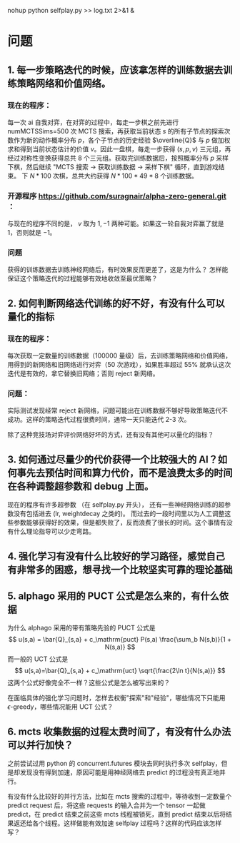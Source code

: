 nohup python selfplay.py >> log.txt 2>&1 &

# 问题

## 1. 每一步策略迭代的时候，应该拿怎样的训练数据去训练策略网络和价值网络。

### 现在的程序：

每一次 ai 自我对弈，在对弈的过程中，每走一步棋之前先进行 numMCTSSims=500 次 MCTS 搜索，再获取当前状态 $s$ 的所有子节点的探索次数作为新的动作概率分布 $p$，各个子节点的历史经验 $\overline{Q}$ 与 $p$ 做加权求和得到当前状态估计的价值 $v$。因此一盘棋，每走一步获得 $(s, p, v)$ 三元组，再经过对称性变换获得总共 8 个三元组。获取完训练数据后，按照概率分布 $p$ 采样下棋，然后继续 "MCTS 搜索 -> 获取训练数据 -> 采样下棋" 循环，直到游戏结束。
下 $N*100$ 次棋，总共大约获得 $N*100*49*8$ 个训练数据。

### 开源程序 https://github.com/suragnair/alpha-zero-general.git ：
与现在的程序不同的是， $v$ 取为 $1,-1$ 两种可能。如果这一轮自我对弈赢了就是 $1$，否则就是 $-1$。

### 问题
获得的训练数据去训练神经网络后，有时效果反而更差了，这是为什么？ 怎样能保证这个策略迭代的过程能够有效地收敛至最优策略？

## 2. 如何判断网络迭代训练的好不好，有没有什么可以量化的指标

### 现在的程序：
每次获取一定数量的训练数据（100000 量级）后，去训练策略网络和价值网络，用得到的新网络和旧网络进行对弈（50 次游戏），如果胜率超过 55% 就承认这次迭代是有效的，拿它替换旧网络；否则 reject 新网络。

### 问题：
实际测试发现经常 reject 新网络，问题可能出在训练数据不够好导致策略迭代不成功。这样的策略迭代过程很费时间，通常一天只能迭代 2-3 次。

除了这种竞技场对弈评价网络好坏的方式，还有没有其他可以量化的指标？

## 3. 如何通过尽量少的代价获得一个比较强大的 AI？如何事先去预估时间和算力代价，而不是浪费太多的时间在各种调整超参数和 debug 上面。

现在的程序有许多超参数 （在 selfplay.py 开头），
还有一些神经网络训练的超参数没有包括进去 (lr, weightdecay 之类的)。
而过去的一段时间里以为人工调整这些参数能够获得好的效果，但是都失败了，反而浪费了很长的时间。这个事情有没有什么理论指导可以少走弯路。

## 4. 强化学习有没有什么比较好的学习路径，感觉自己有非常多的困惑，想寻找一个比较坚实可靠的理论基础

## 5. alphago 采用的 PUCT 公式是怎么来的，有什么依据
为什么 alphago 采用的带有策略先验的 PUCT 公式是
$$
u(s,a) = \bar{Q}_{s,a} + c_\mathrm{puct} P(s,a) \frac{\sum_b N(s,b)}{1 + N(s,a)}
$$
而一般的 UCT 公式是
$$
u(s,a)=\bar{Q}_{s,a} + c_\mathrm{uct} \sqrt{\frac{2\ln t}{N(s,a)}}
$$
这两个公式好像完全不一样？这些公式是怎么被写出来的？

在面临具体的强化学习问题时，怎样去权衡"探索"和"经验"，哪些情况下只能用 $\epsilon$-greedy，哪些情况能用 UCT 公式？

## 6. mcts 收集数据的过程太费时间了，有没有什么办法可以并行加快？

之前尝试过用 python 的 concurrent.futures 模块去同时执行多次 selfplay，但是却发现没有得到加速，原因可能是用神经网络去 predict 的过程没有真正地并行。

有没有什么比较好的并行方法，比如在 mcts 搜索的过程中，等待收到一定数量个 predict request 后，将这些 requests 的输入合并为一个 tensor 一起做 predict，在 predict 结束之前这些 mcts 线程被锁死，直到 predict 结束以后将结果返还给各个线程。这样做能有效加速 selfplay 过程吗？这样的代码应该怎样写？